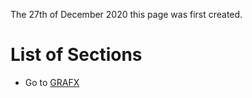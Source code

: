 The 27th of December 2020 this page was first created.

# List of Sections

- Go to [GRAFX](grafx/home.html)

